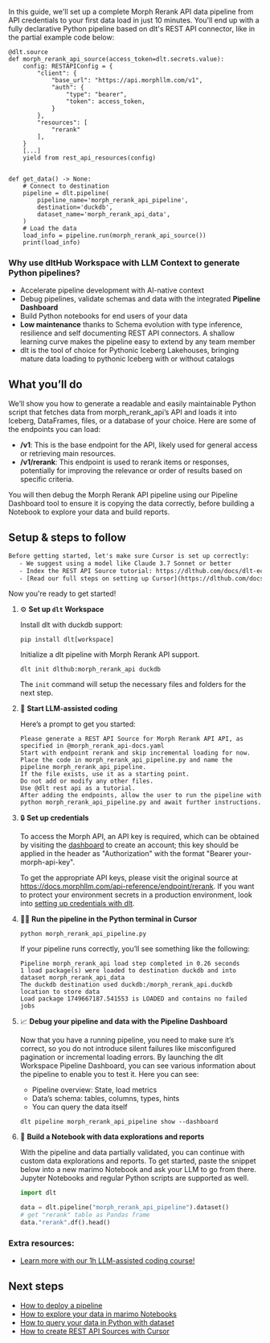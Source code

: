 In this guide, we'll set up a complete Morph Rerank API data pipeline from API credentials to your first data load in just 10 minutes. You'll end up with a fully declarative Python pipeline based on dlt's REST API connector, like in the partial example code below:

```python-outcome
@dlt.source
def morph_rerank_api_source(access_token=dlt.secrets.value):
    config: RESTAPIConfig = {
        "client": {
            "base_url": "https://api.morphllm.com/v1",
            "auth": {
                "type": "bearer",
                "token": access_token,
            }
        },
        "resources": [
            "rerank"
        ],
    }
    [...]
    yield from rest_api_resources(config)


def get_data() -> None:
    # Connect to destination
    pipeline = dlt.pipeline(
        pipeline_name='morph_rerank_api_pipeline',
        destination='duckdb',
        dataset_name='morph_rerank_api_data', 
    )
    # Load the data
    load_info = pipeline.run(morph_rerank_api_source())
    print(load_info) 
```

### Why use dltHub Workspace with LLM Context to generate Python pipelines?

- Accelerate pipeline development with AI-native context
- Debug pipelines, validate schemas and data with the integrated **Pipeline Dashboard**
- Build Python notebooks for end users of your data
- **Low maintenance** thanks to Schema evolution with type inference, resilience and self documenting REST API connectors. A shallow learning curve makes the pipeline easy to extend by any team member
- dlt is the tool of choice for Pythonic Iceberg Lakehouses, bringing mature data loading to pythonic Iceberg with or without catalogs

## What you’ll do

We’ll show you how to generate a readable and easily maintainable Python script that fetches data from morph_rerank_api’s API and loads it into Iceberg, DataFrames, files, or a database of your choice. Here are some of the endpoints you can load:

- **/v1**: This is the base endpoint for the API, likely used for general access or retrieving main resources.
- **/v1/rerank**: This endpoint is used to rerank items or responses, potentially for improving the relevance or order of results based on specific criteria.

You will then debug the Morph Rerank API pipeline using our Pipeline Dashboard tool to ensure it is copying the data correctly, before building a Notebook to explore your data and build reports.

## Setup & steps to follow

```default
Before getting started, let's make sure Cursor is set up correctly:
   - We suggest using a model like Claude 3.7 Sonnet or better
   - Index the REST API Source tutorial: https://dlthub.com/docs/dlt-ecosystem/verified-sources/rest_api/ and add it to context as **@dlt rest api**
   - [Read our full steps on setting up Cursor](https://dlthub.com/docs/dlt-ecosystem/llm-tooling/cursor-restapi#23-configuring-cursor-with-documentation)
```

Now you're ready to get started!

1. ⚙️ **Set up `dlt` Workspace**
    
    Install dlt with duckdb support:
    ```shell
    pip install dlt[workspace]
    ```

    Initialize a dlt pipeline with Morph Rerank API support.
    ```shell
    dlt init dlthub:morph_rerank_api duckdb
    ```

    The `init` command will setup the necessary files and folders for the next step.
    
2. 🤠 **Start LLM-assisted coding**
    
    Here’s a prompt to get you started:
    
    ```prompt
    Please generate a REST API Source for Morph Rerank API API, as specified in @morph_rerank_api-docs.yaml 
    Start with endpoint rerank and skip incremental loading for now. 
    Place the code in morph_rerank_api_pipeline.py and name the pipeline morph_rerank_api_pipeline. 
    If the file exists, use it as a starting point. 
    Do not add or modify any other files. 
    Use @dlt rest api as a tutorial. 
    After adding the endpoints, allow the user to run the pipeline with python morph_rerank_api_pipeline.py and await further instructions.
    ```

    
3. 🔒 **Set up credentials** 
    
    To access the Morph API, an API key is required, which can be obtained by visiting the [dashboard](https://morphllm.com/api-keys) to create an account; this key should be applied in the header as "Authorization" with the format "Bearer your-morph-api-key".
    
    To get the appropriate API keys, please visit the original source at https://docs.morphllm.com/api-reference/endpoint/rerank.
    If you want to protect your environment secrets in a production environment, look into [setting up credentials with dlt](https://dlthub.com/docs/walkthroughs/add_credentials).
    
4. 🏃‍♀️ **Run the pipeline in the Python terminal in Cursor**
    
    ```shell
    python morph_rerank_api_pipeline.py
    ```
    
    If your pipeline runs correctly, you’ll see something like the following:
    
    ```shell
    Pipeline morph_rerank_api load step completed in 0.26 seconds
    1 load package(s) were loaded to destination duckdb and into dataset morph_rerank_api_data
    The duckdb destination used duckdb:/morph_rerank_api.duckdb location to store data
    Load package 1749667187.541553 is LOADED and contains no failed jobs
    ```
    
5. 📈 **Debug your pipeline and data with the Pipeline Dashboard**

    Now that you have a running pipeline, you need to make sure it’s correct, so you do not introduce silent failures like misconfigured pagination or incremental loading errors. By launching the dlt Workspace Pipeline Dashboard, you can see various information about the pipeline to enable you to test it. Here you can see:
    - Pipeline overview: State, load metrics
    - Data’s schema: tables, columns, types, hints
    - You can query the data itself
    
    ```shell
    dlt pipeline morph_rerank_api_pipeline show --dashboard
    ```
    
6. 🐍 **Build a Notebook with data explorations and reports**

    With the pipeline and data partially validated, you can continue with custom data explorations and reports. To get started, paste the snippet below into a new marimo Notebook and ask your LLM to go from there. Jupyter Notebooks and regular Python scripts are supported as well.

    
    ```python
    import dlt

   data = dlt.pipeline("morph_rerank_api_pipeline").dataset()
   # get "rerank" table as Pandas frame
   data."rerank".df().head()
    ```

### Extra resources:

- [Learn more with our 1h LLM-assisted coding course!](https://www.youtube.com/watch?v=GGid70rnJuM)

## Next steps

- [How to deploy a pipeline](https://dlthub.com/docs/walkthroughs/deploy-a-pipeline)
- [How to explore your data in marimo Notebooks](https://dlthub.com/docs/general-usage/dataset-access/marimo)
- [How to query your data in Python with dataset](https://dlthub.com/docs/general-usage/dataset-access/dataset)
- [How to create REST API Sources with Cursor](https://dlthub.com/docs/dlt-ecosystem/llm-tooling/cursor-restapi)